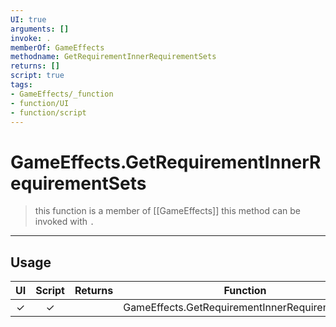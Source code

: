```yaml
---
UI: true
arguments: []
invoke: .
memberOf: GameEffects
methodname: GetRequirementInnerRequirementSets
returns: []
script: true
tags:
- GameEffects/_function
- function/UI
- function/script
---
```

# GameEffects.GetRequirementInnerRequirementSets
> this function is a member of [[GameEffects]]
> this method can be invoked with `.`
-----
## Usage
|  UI | Script | Returns | Function | Arguments |
|:---:|:------:|-------:|:--------:|:---------|
|✓|✓||GameEffects.GetRequirementInnerRequirementSets||
